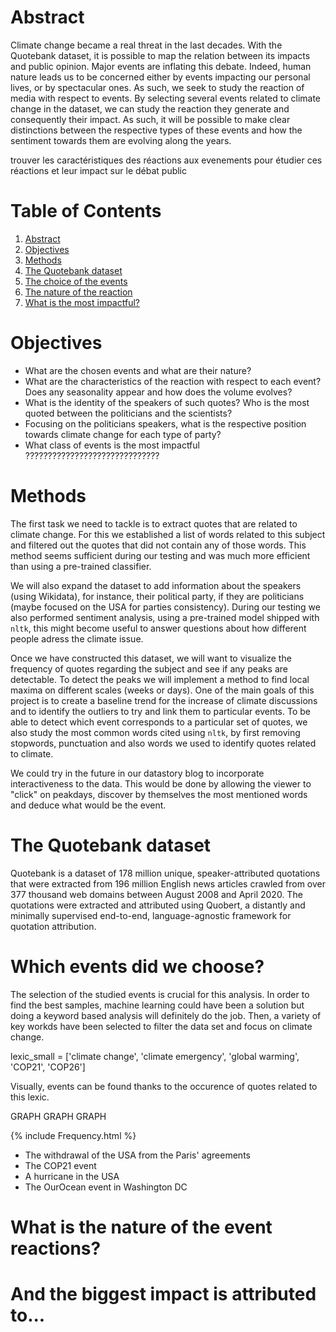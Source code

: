# <a name="abstract"></a> Abstract


Climate change became a real threat in the last decades. With the Quotebank dataset, it is possible to map the relation between its impacts and public opinion. Major events are inflating this debate. Indeed, human nature leads us to be concerned either by events impacting our personal lives, or by spectacular ones. As such, we seek to study the reaction of media with respect to events. By selecting several events related to climate change in the dataset, we can study the reaction they generate and consequently their impact. As such, it will be possible to make clear distinctions between the respective types of these events and how the sentiment towards them are evolving along the years.

trouver les caractéristiques des réactions aux evenements pour étudier ces réactions et leur impact sur le débat public 

# Table of Contents
1. [Abstract](#abstract)
2. [Objectives](#objectives)
3. [Methods](#methods)
4. [The Quotebank dataset](#quotebank)
5. [The choice of the events](#choice)
6. [The nature of the reaction](#reaction)
7. [What is the most impactful?](#impact)

# <a name="objectives"></a> Objectives

* What are the chosen events and what are their nature?
* What are the characteristics of the reaction with respect to each event? Does any seasonality appear and how does the volume evolves?
* What is the identity of the speakers of such quotes? Who is the most quoted between the politicians and the scientists?
* Focusing on the politicians speakers, what is the respective position towards climate change for each type of party?
* What class of events is the most impactful ??????????????????????????????


# <a name="methods"></a> Methods

The first task we need to tackle is to extract quotes that are related to climate change. For this we established a list of words related to this subject and filtered out the quotes that did not contain any of those words. This method seems sufficient during our testing and was much more efficient than using a pre-trained classifier.

We will also expand the dataset to add information about the speakers (using Wikidata), for instance, their political party, if they are politicians (maybe focused on the USA for parties consistency). During our testing we also performed sentiment analysis, using a pre-trained model shipped with `nltk`, this might become useful to answer questions about how different people adress the climate issue.

Once we have constructed this dataset, we will want to visualize the frequency of quotes regarding the subject and see if any peaks are detectable. To detect the peaks we will implement a method to find local maxima on different scales (weeks or days). One of the main goals of this project is to create a baseline trend for the increase of climate discussions and to identify the outliers to try and link them to particular events. To be able to detect which event corresponds to a particular set of quotes, we also study the most common words cited using `nltk`, by first removing stopwords, punctuation and also words we used to identify quotes related to climate. 

We could try in the future in our datastory blog to incorporate interactiveness to the data. This would be done by allowing the viewer to "click" on peakdays, discover by themselves the most mentioned words and deduce what would be the event.


# <a name="quotebank"></a> The Quotebank dataset

Quotebank is a dataset of 178 million unique, speaker-attributed quotations that were extracted from 196 million English news articles crawled from over 377 thousand web domains between August 2008 and April 2020. The quotations were extracted and attributed using Quobert, a distantly and minimally supervised end-to-end, language-agnostic framework for quotation attribution.


# <a name="choice"></a> Which events did we choose?

The selection of the studied events is crucial for this analysis. In order to find the best samples, machine learning could have been a solution but doing a keyword based analysis will definitely do the job. Then, a variety of key workds have been selected to filter the data set and focus on climate change.

lexic_small = ['climate change', 'climate emergency', 'global warming', 'COP21', 'COP26']

Visually, events can be found thanks to the occurence of quotes related to this lexic. 

GRAPH GRAPH GRAPH

{% include Frequency.html %}

* The withdrawal of the USA from the Paris' agreements 
* The COP21 event
* A hurricane in the USA
* The OurOcean event in Washington DC

# <a name="reaction"></a> What is the nature of the event reactions?

# <a name="impact"></a> And the biggest impact is attributed to...
